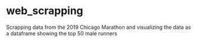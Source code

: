 # web_scrapping
Scrapping data from the 2019 Chicago Marathon and visualizing the data as a dataframe showing the top 50 male runners
